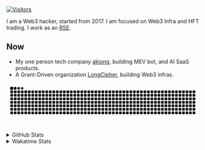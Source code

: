 <!-- markdownlint-disable MD041 MD010 MD033 -->
[![Visitors](https://api.visitorbadge.io/api/daily?path=Akagi201%2FAkagi201&label=Visitors%20Today&countColor=%2337d67a)](https://visitorbadge.io/status?path=Akagi201%2FAkagi201)

I am a Web3 hacker, started from 2017. I am focused on Web3 Infra and HFT trading.
I work as an [RSE](https://us-rse.org/about/what-is-an-rse/).

## Now

* My one person tech company [akjong](https://github.com/akjong), building MEV bot, and AI SaaS products.
* A Grant-Driven organization [LongCipher](https://github.com/longcipher), building Web3 infras.

[![github contribution grid snake animation](https://raw.githubusercontent.com/Akagi201/Akagi201/output/github-contribution-grid-snake.svg#gh-light-mode-only)](https://github.com/Akagi201)

<details>
<summary>GitHub Stats</summary>
  <a href="https://github.com/Akagi201"><img alt="Profile Detail" src="https://raw.githubusercontent.com/Akagi201/Akagi201/master/profile-summary-card-output/dracula/0-profile-details.svg" /></a>
  <a href="https://github.com/Akagi201"><img alt="Github Stats" src="https://raw.githubusercontent.com/Akagi201/Akagi201/master/profile-summary-card-output/dracula/3-stats.svg" /></a>
  <a href="https://github.com/Akagi201"><img alt="Lang By Commits" src="https://raw.githubusercontent.com/Akagi201/Akagi201/master/profile-summary-card-output/dracula/2-most-commit-language.svg" /></a>
</details>

<details>
<summary>Wakatime Stats</summary>
<br>

<!--START_SECTION:waka-->

```txt
From: 22 March 2025 - To: 29 March 2025

Total Time: 22 hrs 25 mins

Other        12 hrs 40 mins  ██████████████░░░░░░░░░░░   56.49 %
Rust         5 hrs 27 mins   ██████░░░░░░░░░░░░░░░░░░░   24.34 %
sh           1 hr 58 mins    ██▒░░░░░░░░░░░░░░░░░░░░░░   08.78 %
TOML         43 mins         ▓░░░░░░░░░░░░░░░░░░░░░░░░   03.24 %
Markdown     34 mins         ▓░░░░░░░░░░░░░░░░░░░░░░░░   02.55 %
XML          24 mins         ▒░░░░░░░░░░░░░░░░░░░░░░░░   01.80 %
Text         14 mins         ▒░░░░░░░░░░░░░░░░░░░░░░░░   01.08 %
TypeScript   13 mins         ▒░░░░░░░░░░░░░░░░░░░░░░░░   01.00 %
SQL          4 mins          ░░░░░░░░░░░░░░░░░░░░░░░░░   00.30 %
JSON         2 mins          ░░░░░░░░░░░░░░░░░░░░░░░░░   00.19 %
```

<!--END_SECTION:waka-->

</details>
